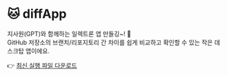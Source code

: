 # 🐱 diffApp

지사원(GPT)와 함께하는 일렉트론 앱 만들깅~! 🎉   <br>
GitHub 저장소의 브랜치/리포지토리 간 차이를 쉽게 비교하고 확인할 수 있는 작은 데스크탑 앱이에요.  

👉 [ 최신 실행 파일 다운로드](https://github.com/goeun00/diffApp/releases)
